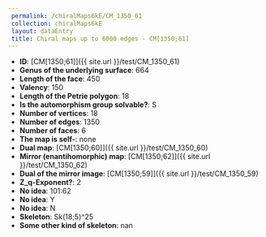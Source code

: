 ```yaml
--- 
 permalink: /chiralMaps6kE/CM_1350_61 
 collection: chiralMaps6kE
 layout: dataEntry
 title: Chiral maps up to 6000 edges - CM[1350;61]
---
```


- **ID**: [CM[1350;61]]({{ site.url }}/test/CM_1350_61)
- **Genus of the underlying surface**: 664
- **Length of the face**: 450
- **Valency**: 150
- **Length of the Petrie polygon**: 18
- **Is the automorphism group solvable?**: S
- **Number of vertices**: 18
- **Number of edges**: 1350
- **Number of faces**: 6
- **The map is self-**: none
- **Dual map**: [CM[1350;60]]({{ site.url }}/test/CM_1350_60)
- **Mirror (enantihomorphic) map**: [CM[1350;62]]({{ site.url }}/test/CM_1350_62)
- **Dual of the mirror image**: [CM[1350;59]]({{ site.url }}/test/CM_1350_59)
- **Z_q-Exponent?**: 2
- **No idea**:  101:62
- **No idea**: Y
- **No idea**: N
- **Skeleton**: Sk(18;5)^25
- **Some other kind of skeleton**: nan
